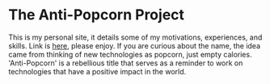 The Anti-Popcorn Project
============

This is my personal site, it details some of my motivations, experiences, and skills. Link is [here](https://anti-popcorn.com), please enjoy. If you are curious about the name, the idea came from thinking of new technologies as popcorn, just empty calories. 'Anti-Popcorn' is a rebellious title that serves as a reminder to work on technologies that have a positive impact in the world.

